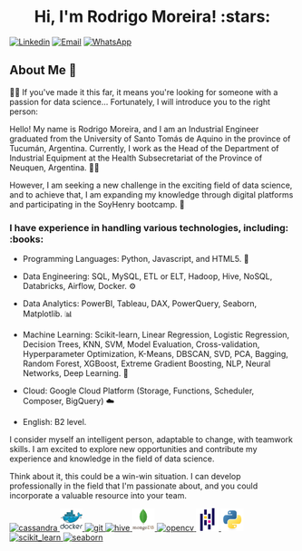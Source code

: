 <h1 align="center">Hi, I'm Rodrigo Moreira! :stars:</h1>


[![Linkedin](https://img.shields.io/badge/-LinkedIn-blue?style=flat&logo=Linkedin&logoColor=white&link=https://linkedin.com/in/brennankbrown/)](https://linkedin.com/in/rcmoreg/)
[![Email](https://img.shields.io/badge/-Email-c14438?style=flat&logo=Gmail&logoColor=white&link=mailto:mail@brennanbrown.ca)](mailto:rodrigomoreiraginarte@gmail.com)
[![WhatsApp](https://img.shields.io/badge/-WhatsApp-25d366?style=flat&logo=WhatsApp&logoColor=white&link=https://api.whatsapp.com/send?phone=34603608261)](https://api.whatsapp.com/send?phone=34603608261)

## About Me :wave:

🧙‍♂️ If you've made it this far, it means you're looking for someone with a passion for data science...
Fortunately, I will introduce you to the right person:

Hello! My name is Rodrigo Moreira, and I am an Industrial Engineer graduated from the University of Santo Tomás de Aquino in the province of Tucumán, Argentina. Currently, I work as the Head of the Department of Industrial Equipment at the Health Subsecretariat of the Province of Neuquen, Argentina. 👷‍♂️

However, I am seeking a new challenge in the exciting field of data science, and to achieve that, I am expanding my knowledge through digital platforms and participating in the SoyHenry bootcamp. 💯

<h3 align="left">I have experience in handling various technologies, including: :books:</h3>

- Programming Languages: Python, Javascript, and HTML5. 🐍

- Data Engineering: SQL, MySQL, ETL or ELT, Hadoop, Hive, NoSQL, Databricks, Airflow, Docker. ⚙️

- Data Analytics: PowerBI, Tableau, DAX, PowerQuery, Seaborn, Matplotlib. 📊

- Machine Learning: Scikit-learn, Linear Regression, Logistic Regression, Decision Trees, KNN, SVM, Model Evaluation, Cross-validation, Hyperparameter Optimization, K-Means, DBSCAN, SVD, PCA, Bagging, Random Forest, XGBoost, Extreme Gradient Boosting, NLP, Neural Networks, Deep Learning. 🤖

- Cloud: Google Cloud Platform (Storage, Functions, Scheduler, Composer, BigQuery) ☁️

- English: B2 level.

I consider myself an intelligent person, adaptable to change, with teamwork skills. I am excited to explore new opportunities and contribute my experience and knowledge in the field of data science.

Think about it, this could be a win-win situation. I can develop professionally in the field that I'm passionate about, and you could incorporate a valuable resource into your team.

<p align="left"> <a href="https://cassandra.apache.org/" target="_blank" rel="noreferrer"> <img src="https://www.vectorlogo.zone/logos/apache_cassandra/apache_cassandra-icon.svg" alt="cassandra" width="40" height="40"/> </a> <a href="https://www.docker.com/" target="_blank" rel="noreferrer"> <img src="https://raw.githubusercontent.com/devicons/devicon/master/icons/docker/docker-original-wordmark.svg" alt="docker" width="40" height="40"/> </a> <a href="https://git-scm.com/" target="_blank" rel="noreferrer"> <img src="https://www.vectorlogo.zone/logos/git-scm/git-scm-icon.svg" alt="git" width="40" height="40"/> </a> <a href="https://hive.apache.org/" target="_blank" rel="noreferrer"> <img src="https://www.vectorlogo.zone/logos/apache_hive/apache_hive-icon.svg" alt="hive" width="40" height="40"/> </a> <a href="https://www.mongodb.com/" target="_blank" rel="noreferrer"> <img src="https://raw.githubusercontent.com/devicons/devicon/master/icons/mongodb/mongodb-original-wordmark.svg" alt="mongodb" width="40" height="40"/> </a> <a href="https://opencv.org/" target="_blank" rel="noreferrer"> <img src="https://www.vectorlogo.zone/logos/opencv/opencv-icon.svg" alt="opencv" width="40" height="40"/> </a> <a href="https://pandas.pydata.org/" target="_blank" rel="noreferrer"> <img src="https://raw.githubusercontent.com/devicons/devicon/2ae2a900d2f041da66e950e4d48052658d850630/icons/pandas/pandas-original.svg" alt="pandas" width="40" height="40"/> </a> <a href="https://www.python.org" target="_blank" rel="noreferrer"> <img src="https://raw.githubusercontent.com/devicons/devicon/master/icons/python/python-original.svg" alt="python" width="40" height="40"/> </a> <a href="https://scikit-learn.org/" target="_blank" rel="noreferrer"> <img src="https://upload.wikimedia.org/wikipedia/commons/0/05/Scikit_learn_logo_small.svg" alt="scikit_learn" width="40" height="40"/> </a> <a href="https://seaborn.pydata.org/" target="_blank" rel="noreferrer"> <img src="https://seaborn.pydata.org/_images/logo-mark-lightbg.svg" alt="seaborn" width="40" height="40"/> </a> </p>

